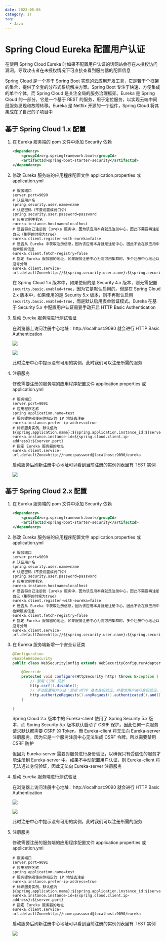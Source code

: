 ```yaml
---
date: 2023-05-06
category: IT
tag:
  - Java
---
```


# Spring Cloud Eureka 配置用户认证

在使用 Spring Cloud Eureka 时如果不配置用户认证的话网站会存在未授权访问漏洞。导致攻击者在未授权情况下可直接查看到服务器的配置信息

<!-- more -->

Spring Cloud 是一个基于 Spring Boot 实现的云应用开发工具，它是若干个框架的集合，提供了全套的分布式系统解决方案。Spring Boot 专注于快速、方便集成的单个个体，而 Spring Cloud 是关注全局的服务治理框架。Eureka 是 Spring Cloud 的一部分，它是一个基于 REST 的服务，用于定位服务，以实现云端中间层服务发现和故障转移。Eureka 是 Netflix 开源的一个组件，Spring Cloud 将其集成在了自己的子项目中

## 基于 Spring Cloud 1.x 配置

1. 在 Eureka 服务端的 pom 文件中添加 Security 依赖

    ```xml
    <dependency>
        <groupId>org.springframework.boot</groupId>
        <artifactId>spring-boot-starter-security</artifactId>
    </dependency>
    ```

2. 修改 Eureka 服务端的应用程序配置文件 application.properties 或 application.yml

    ```properties
    # 服务端口
    server.port=9090
    # 认证用户名
    spring.security.user.name=name
    # 认证密码（不要设置成弱口令）
    spring.security.user.password=password
    # 应用实例主机名
    eureka.instance.hostname=localhost
    # 是否将自己注册到 Eureka 服务中，因为该应用本身就是注册中心，因此不需要再注册自己（集群的时候为true）
    eureka.client.register-with-eureka=false
    # 是否从 Eureka 中获取注册信息，因为该应用本身就是注册中心，因此不会在该应用中检索服务信息
    eureka.client.fetch-registry=false
    # 指定 Eureka 服务器的地址，如果服务注册中心为高可用集群时，多个注册中心地址以逗号分隔
    eureka.client.service-url.defaultZone=http://${spring.security.user.name}:${spring.security.user.password}@${eureka.instance.hostname}:${server.port}/eureka/
    ```

    在 Spring Cloud 1.x 版本中，如果使用的是 Security 4.x 版本，则无需配置 `security.basic.enabled=true`，因为它是默认启用的。但是在 Spring Cloud 2.x 版本中，如果使用的是 Security 5.x 版本，则不再默认启用 `security.basic.enabled=true`，而是默认启用表单验证模式。Eureka 在基于 Security 5.x 中配置用户认证需要手动开启 HTTP Basic Authentication

3. 启动 Eureka 服务端进行测试验证

   在浏览器上访问注册中心地址：http://localhost:9090 就会进行 HTTP Basic Authentication

   ![](https://img.sherry4869.com/blog/diary/2023/05/img_1.png)

   ![](https://img.sherry4869.com/blog/diary/2023/05/img_2.png)

   此时注册中心中提示没有可用的实例，此时我们可以注册所需的服务

4. 注册服务

   修改需要注册的服务端的应用程序配置文件 application.properties 或 application.yml

    ```properties
    # 服务端口
    server.port=9091
    # 应用程序名称
    spring.application.name=test
    # 服务提供者使用你指定的 IP 地址去注册
    eureka.instance.prefer-ip-address=true
    # 标识服务实例，默认值为 ${spring.application.name}:${spring.application.instance_id:${server.port}}
    eureka.instance.instance-id=${spring.cloud.client.ip-address}:${server.port}
    # 指定 Eureka 服务器的地址
    eureka.client.service-url.defaultZone=http://name:password@localhost:9090/eureka
    ```

   启动服务后刷新注册中心地址可以看到当前注册的实例列表里有 TEST 实例

   ![](https://img.sherry4869.com/blog/diary/2023/05/img_3.png)

## 基于 Spring Cloud 2.x 配置

1. 在 Eureka 服务端的 pom 文件中添加 Security 依赖

    ```xml
    <dependency>
        <groupId>org.springframework.boot</groupId>
        <artifactId>spring-boot-starter-security</artifactId>
    </dependency>
    ```

2. 修改 Eureka 服务端的应用程序配置文件 application.properties 或 application.yml

    ```properties
    # 服务端口
    server.port=9090
    # 认证用户名
    spring.security.user.name=name
    # 认证密码（不要设置成弱口令）
    spring.security.user.password=password
    # 应用实例主机名
    eureka.instance.hostname=localhost
    # 是否将自己注册到 Eureka 服务中，因为该应用本身就是注册中心，因此不需要再注册自己（集群的时候为true）
    eureka.client.register-with-eureka=false
    # 是否从 Eureka 中获取注册信息，因为该应用本身就是注册中心，因此不会在该应用中检索服务信息
    eureka.client.fetch-registry=false
    # 指定 Eureka 服务器的地址，如果服务注册中心为高可用集群时，多个注册中心地址以逗号分隔
    eureka.client.service-url.defaultZone=http://${spring.security.user.name}:${spring.security.user.password}@${eureka.instance.hostname}:${server.port}/eureka/
    ```

3. 在 Eureka 服务端新增一个安全认证类

    ```java
    @Configuration
    @EnableWebSecurity
    public class WebSecurityConfig extends WebSecurityConfigurerAdapter {
    
        @Override
        protected void configure(HttpSecurity http) throws Exception {
            // 禁用 CSRF 防护
            http.csrf().disable();
            // 手动配置用户认证：启用 HTTP 基本身份验证，并要求用户进行身份验证。这意味着如果用户未通过身份验证，则无法访问受保护的资源
            http.authorizeRequests().anyRequest().authenticated().and().httpBasic();
        }
    
    }
    ```
   
    Spring Cloud 2.x 版本中的 Eureka-client 使用了 Spring Security 5.x 版本，而 Spring Security 5.x 版本默认启动了 CSRF 保护。因此任何一次服务请求默认都需要 CSRF 的 Token。而 Eureka-client 将无法向 Eureka-server 注册服务，因为它是一个服务注册中心无法生成 CSRF 令牌。所以需要禁用 CSRF 防护

    但因为 Eureka-server 需要对服务进行身份验证，以确保只有受信任的服务才能注册到 Eureka-server 中。如果不手动配置用户认证，则 Eureka-client 将无法通过身份验证，因此无法向 Eureka-server 注册服务

4. 启动 Eureka 服务端进行测试验证

    在浏览器上访问注册中心地址：http://localhost:9090 就会进行 HTTP Basic Authentication

    ![](https://img.sherry4869.com/blog/diary/2023/05/img_1.png)

    ![](https://img.sherry4869.com/blog/diary/2023/05/img_2.png)

    此时注册中心中提示没有可用的实例，此时我们可以注册所需的服务

5. 注册服务

    修改需要注册的服务端的应用程序配置文件 application.properties 或 application.yml

    ```properties
    # 服务端口
    server.port=9091
    # 应用程序名称
    spring.application.name=test
    # 服务提供者使用你指定的 IP 地址去注册
    eureka.instance.prefer-ip-address=true
    # 标识服务实例，默认值为 ${spring.application.name}:${spring.application.instance_id:${server.port}}
    eureka.instance.instance-id=${spring.cloud.client.ip-address}:${server.port}
    # 指定 Eureka 服务器的地址
    eureka.client.service-url.defaultZone=http://name:password@localhost:9090/eureka
    ```

    启动服务后刷新注册中心地址可以看到当前注册的实例列表里有 TEST 实例

    ![](https://img.sherry4869.com/blog/diary/2023/05/img_3.png)